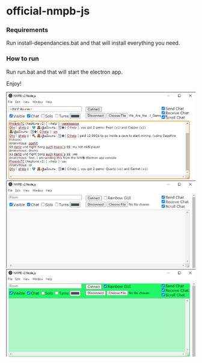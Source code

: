 ﻿# official-nmpb-js

### Requirements
Run install-dependancies.bat and that will install everything you need.

### How to run
Run run.bat and that will start the electron app.


Enjoy!

<img src="https://raw.githubusercontent.com/PhoenixTheCoder/official-nmpb-js/main/NMPB%20v2%20Node.js%205_29_2021%201_33_55%20AM.png">
<img src="https://github.com/PhoenixTheCoder/official-nmpb-js/raw/main/NMPB%20v2%20Node.js%205_29_2021%203_26_40%20AM.png">
<img src="https://github.com/PhoenixTheCoder/official-nmpb-js/raw/main/NMPB%20v2%20Node.js%205_29_2021%203_26_46%20AM.png">

